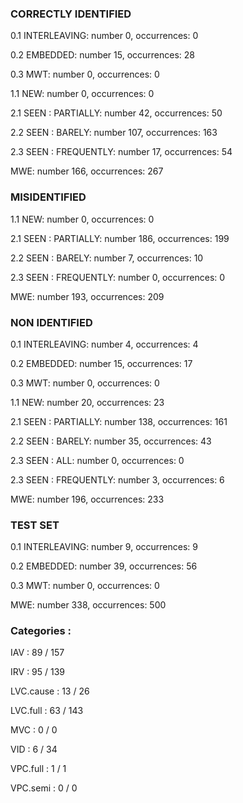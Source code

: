 ### CORRECTLY IDENTIFIED

0.1 INTERLEAVING: number 0, occurrences: 0

0.2 EMBEDDED: number 15, occurrences: 28

0.3 MWT: number 0, occurrences: 0

1.1 NEW: number 0, occurrences: 0

2.1 SEEN : PARTIALLY: number 42, occurrences: 50

2.2 SEEN : BARELY: number 107, occurrences: 163

2.3 SEEN : FREQUENTLY: number 17, occurrences: 54

MWE: number 166, occurrences: 267

### MISIDENTIFIED

1.1 NEW: number 0, occurrences: 0

2.1 SEEN : PARTIALLY: number 186, occurrences: 199

2.2 SEEN : BARELY: number 7, occurrences: 10

2.3 SEEN : FREQUENTLY: number 0, occurrences: 0

MWE: number 193, occurrences: 209

### NON IDENTIFIED

0.1 INTERLEAVING: number 4, occurrences: 4

0.2 EMBEDDED: number 15, occurrences: 17

0.3 MWT: number 0, occurrences: 0

1.1 NEW: number 20, occurrences: 23

2.1 SEEN : PARTIALLY: number 138, occurrences: 161

2.2 SEEN : BARELY: number 35, occurrences: 43

2.3 SEEN : ALL: number 0, occurrences: 0

2.3 SEEN : FREQUENTLY: number 3, occurrences: 6

MWE: number 196, occurrences: 233

### TEST SET

0.1 INTERLEAVING: number 9, occurrences: 9

0.2 EMBEDDED: number 39, occurrences: 56

0.3 MWT: number 0, occurrences: 0

MWE: number 338, occurrences: 500

### Categories : 

IAV		 : 89 / 157 

IRV		 : 95 / 139 

LVC.cause		 : 13 / 26 

LVC.full		 : 63 / 143 

MVC		 : 0 / 0 

VID		 : 6 / 34 

VPC.full		 : 1 / 1 

VPC.semi		 : 0 / 0 

